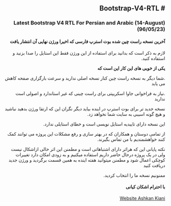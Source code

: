 
<html lang="fa" dir="rtl">
<head>
    <meta charset="UTF-8">
</head>
<body>

<h2># Bootstrap-V4-RTL</h2>
<h3>Latest Bootstrap V4 RTL For Persian and Arabic (14-August)(96/05/23)</h3>
<h4>آخرین نسخه راست چین شده بوت استرپ فارسی که اخیرا ورژن نهایی آن انتشار یافت</h4>
<p>لازم به ذکر است که بدانید برای استفاده از این ورژن فقط این استایل را صدا بزنید و استفاده کنید.</p>
<p><strong>یکی از خوبی های این کار این است که</strong></p>
<p>.شما دیگر به نسخه راست چین کنار نسخه اصلی ندارید و سرعت بارگزاری صفحه کاهش می یابد</p>
<p>.نیاز به فراخوانی جاوا اسکریپتی برای راست چینی که غیر استاندارد و اصولی است ندارید</p>
<p>نسخه جدید تر برای بوت استرپ در اینده بیاید دیگر نگران این که ارتقا ورژن بدهید نباشید و هیچ گونه اسیبی به سایت شما نخواهد زد.</p>
<p>این نسخه دارای تاییدیه استایل نویسی است و خطای استایلی ندارد.</p>
<P>از تمامی دوستان و همکاران که در بهتر سازی و رفع مشکلات این پروژه می توانند کمک کنند خواهشمندیم با من تماس بگیرند.</P>
<p>نکته پایانی این که هراثر دارای اشتباهاتی است و مطمنن این اثر خالی ازاشکال نیست ولی در یک پروژه درحال حاضر داریم استفاده میکنیم و به زودی امکان دارد تغییرات کوچکی اعمال شود و مطمنن میتوانید هفته اینده به همین قسمت برگردید و ورژن جدید دریافت کنید</p>
<p>ممنونیم نسخه ما را انتخاب کردید.</p>
<h4>با احترام اشکان کیانی</h4>
<a href="https://ashkankiani.ir/">Website Ashkan Kiani</a>
</body>
</html>
